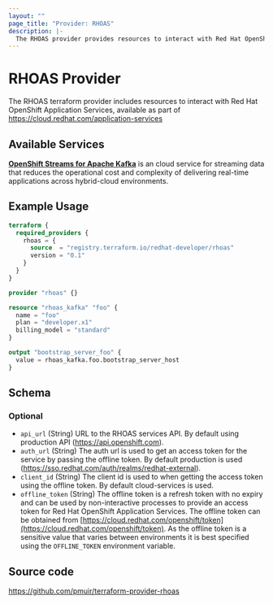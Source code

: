 ```yaml
---
layout: ""
page_title: "Provider: RHOAS"
description: |-
  The RHOAS provider provides resources to interact with Red Hat OpenShift Application Services.
---
```


# RHOAS Provider

The RHOAS terraform provider includes resources to interact with Red Hat OpenShift Application Services, available as part of https://cloud.redhat.com/application-services

## Available Services 

[**OpenShift Streams for Apache Kafka**](https://cloud.redhat.com/beta/application-services/streams/kafkas) is an cloud service for streaming data that reduces the operational cost and complexity of delivering real-time applications across hybrid-cloud environments.

## Example Usage

```terraform
terraform {
  required_providers {
    rhoas = {
      source  = "registry.terraform.io/redhat-developer/rhoas"
      version = "0.1"
    }
  }
}

provider "rhoas" {}

resource "rhoas_kafka" "foo" {
  name = "foo"
  plan = "developer.x1"
  billing_model = "standard"
}

output "bootstrap_server_foo" {
  value = rhoas_kafka.foo.bootstrap_server_host
}
```

<!-- schema generated by tfplugindocs -->
## Schema

### Optional

- `api_url` (String) URL to the RHOAS services API. By default using production API (https://api.openshift.com).
- `auth_url` (String) The auth url is used to get an access token for the service by passing the offline token. By default production is used (https://sso.redhat.com/auth/realms/redhat-external).
- `client_id` (String) The client id is used to when getting the access token using the offline token. By default cloud-services is used.
- `offline_token` (String) The offline token is a refresh token with no expiry and can be used by non-interactive processes to provide an access token for Red Hat OpenShift Application Services. The offline token can be obtained from [https://cloud.redhat.com/openshift/token](https://cloud.redhat.com/openshift/token). As the offline token is a sensitive value that varies between environments it is best specified using the `OFFLINE_TOKEN` environment variable.

## Source code

https://github.com/pmuir/terraform-provider-rhoas
